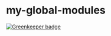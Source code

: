 # my-global-modules

[![Greenkeeper badge](https://badges.greenkeeper.io/soenkekluth/my-global-modules.svg?token=a0368f4e7bddac257dfe836376ae43eec1598ea9335a5d589821260cc6aad210&ts=1523741691403)](https://greenkeeper.io/)
